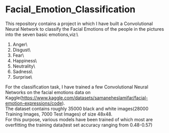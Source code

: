 # Facial_Emotion_Classification
This repository contains a project in which I have built a Convolutional Neural Network to classify the Facial Emotions of the people in the pictures into the seven basic emotions,viz:\
1. Anger\
2. Disgust\
3. Fear\
4. Happiness\
5. Neutrality\
6. Sadness\
7. Surprise\

For the classification task, I have trained a few Convolutional Neural Networks on the facial emotions data on Kaggle(https://www.kaggle.com/datasets/samaneheslamifar/facial-emotion-expressions/code).\
The dataset contains roughly 35000 black and white images(28000 Training Images, 7000 Test Images) of size 48x48.\
For this purpose, various models have been trained of which most are overfitting the training data(test set accuracy ranging from 0.48-0.57) 


